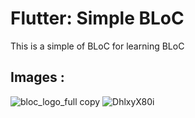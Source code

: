 # Flutter: Simple BLoC
This is a simple of BLoC for learning BLoC


## Images :
![bloc_logo_full copy](https://github.com/bardlur/Simple_BLoC/assets/138980378/17ddd845-3dc4-4a02-8570-2454acaa5f03)
![DhlxyX80i](https://github.com/bardlur/Simple_BLoC/assets/138980378/72292b8e-556c-46e0-8528-228b7dc0d1db)
